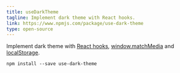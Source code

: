 ```yaml
---
title: useDarkTheme
tagline: Implement dark theme with React hooks.
link: https://www.npmjs.com/package/use-dark-theme
type: open-source
---
```


Implement dark theme with [React hooks](https://reactjs.org/docs/hooks-intro.html), [window.matchMedia](https://developer.mozilla.org/en-US/docs/Web/API/Window/matchMedia) and [localStorage](https://developer.mozilla.org/en-US/docs/Web/API/Window/localStorage).

```
npm install --save use-dark-theme
```
